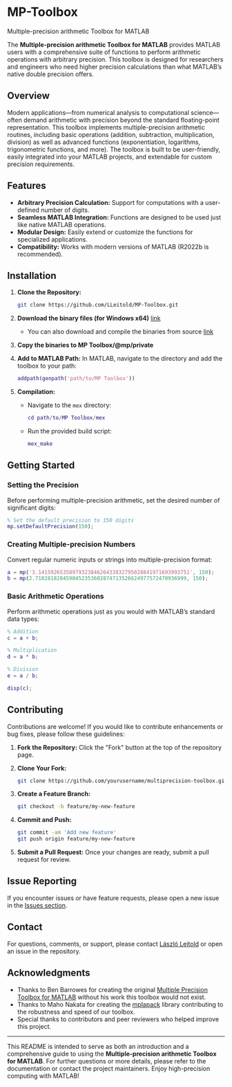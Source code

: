 # MP-Toolbox
Multiple-precision arithmetic Toolbox for MATLAB

The **Multiple-precision arithmetic Toolbox for MATLAB** provides MATLAB users with a comprehensive suite of functions to perform arithmetic operations with arbitrary precision. This toolbox is designed for researchers and engineers who need higher precision calculations than what MATLAB’s native double precision offers.

## Overview

Modern applications—from numerical analysis to computational science—often demand arithmetic with precision beyond the standard floating-point representation. This toolbox implements multiple-precision arithmetic routines, including basic operations (addition, subtraction, multiplication, division) as well as advanced functions (exponentiation, logarithms, trigonometric functions, and more). The toolbox is built to be user-friendly, easily integrated into your MATLAB projects, and extendable for custom precision requirements.

## Features

- **Arbitrary Precision Calculation:** Support for computations with a user-defined number of digits.
- **Seamless MATLAB Integration:** Functions are designed to be used just like native MATLAB operations.
- **Modular Design:** Easily extend or customize the functions for specialized applications.
- **Compatibility:** Works with modern versions of MATLAB (R2022b is recommended).

## Installation
1. **Clone the Repository:**

   ```bash
   git clone https://github.com/LLeitold/MP-Toolbox.git
   ```
   
2. **Download the binary files (for Windows x64)** [link](https://www.dropbox.com/scl/fi/5e8sz8ukzw95v2wc3jip5/MP-Toolbox-binary.zip?rlkey=82mrj6wjv3zh316omm1miqiim&st=wcvxzue9&dl=0)
   - You can also download and compile the binaries from source [link](https://github.com/nakatamaho/mplapack.git)

3. **Copy the binaries to MP Toolbox/@mp/private**
 
4. **Add to MATLAB Path:**
   In MATLAB, navigate to the directory and add the toolbox to your path:

   ```matlab
   addpath(genpath('path/to/MP Toolbox'))
   ```
5. **Compilation:**
   - Navigate to the `mex` directory:

     ```matlab
     cd path/to/MP Toolbox/mex
     ```

   - Run the provided build script:

     ```matlab
     mex_make
     ```

## Getting Started

### Setting the Precision

Before performing multiple-precision arithmetic, set the desired number of significant digits:

```matlab
% Set the default precision to 150 digits
mp.setDefaultPrecision(150);
```

### Creating Multiple-precision Numbers

Convert regular numeric inputs or strings into multiple-precision format:

```matlab
a = mp('3.1415926535897932384626433832795028841971693993751', 150);
b = mp(2.7182818284590452353602874713526624977572470936999, 150);
```

### Basic Arithmetic Operations

Perform arithmetic operations just as you would with MATLAB’s standard data types:

```matlab
% Addition
c = a + b;

% Multiplication
d = a * b;

% Division
e = a / b;

disp(c);
```

## Contributing

Contributions are welcome! If you would like to contribute enhancements or bug fixes, please follow these guidelines:

1. **Fork the Repository:** Click the "Fork" button at the top of the repository page.
2. **Clone Your Fork:**

   ```bash
   git clone https://github.com/yourusername/multiprecision-toolbox.git
   ```

3. **Create a Feature Branch:**

   ```bash
   git checkout -b feature/my-new-feature
   ```

4. **Commit and Push:**

   ```bash
   git commit -am 'Add new feature'
   git push origin feature/my-new-feature
   ```

5. **Submit a Pull Request:** Once your changes are ready, submit a pull request for review.

## Issue Reporting

If you encounter issues or have feature requests, please open a new issue in the [Issues section](https://github.com/LLeitold/MP-Toolbox/issues).

## Contact

For questions, comments, or support, please contact [László Leitold](mailto:leitold.laszlo@mogi.bme.hu) or open an issue in the repository.

## Acknowledgments

- Thanks to Ben Barrowes for creating the original [Multiple Precision Toolbox for MATLAB](https://www.mathworks.com/matlabcentral/fileexchange/6446-multiple-precision-toolbox-for-matlab) without his work this toolbox would not exist.
- Thanks to Maho Nakata for creating the [mplapack](https://github.com/nakatamaho/mplapack.git) library contributing to the robustness and speed of our toolbox.
- Special thanks to contributors and peer reviewers who helped improve this project.

---

This README is intended to serve as both an introduction and a comprehensive guide to using the **Multiple-precision arithmetic Toolbox for MATLAB**. For further questions or more details, please refer to the documentation or contact the project maintainers. Enjoy high-precision computing with MATLAB!
